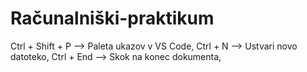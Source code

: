 # Računalniški-praktikum
Ctrl + Shift + P --> Paleta ukazov v VS Code,
Ctrl + N --> Ustvari novo datoteko,
Ctrl + End --> Skok na konec dokumenta,
